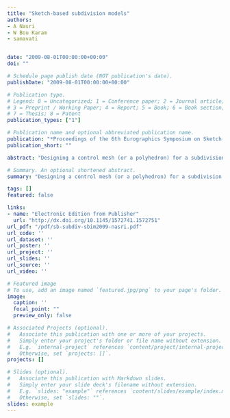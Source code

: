 ```yaml
---
title: "Sketch-based subdivision models"
authors:
- A Nasri
- W Bou Karam
- samavati


date: "2009-08-01T00:00:00+00:00"
doi: ""

# Schedule page publish date (NOT publication's date).
publishDate: "2009-08-01T00:00:00+00:00"

# Publication type.
# Legend: 0 = Uncategorized; 1 = Conference paper; 2 = Journal article;
# 3 = Preprint / Working Paper; 4 = Report; 5 = Book; 6 = Book section;
# 7 = Thesis; 8 = Patent
publication_types: ["1"]

# Publication name and optional abbreviated publication name.
publication: "*Proceedings of the 6th Eurographics Symposium on Sketch-based Interfaces and Modeling (ACM)*"
publication_short: ""

abstract: "Designing a control mesh (or a polyhedron) for a subdivision model is a tedious task. It involves many difficult decisions such as how to minimize the number of extraordinary vertices, how best to choose their valencies, and where to place them in the control mesh. In this paper, we present an intuitive and interactive approach for using sketch-based interface to design subdivision models. The input to the system is a set of strokes forming the profile curves of the surface. From the constructed control polygons of the sketched curves, a coarse and quad dominant control mesh is generated with few extraordinary vertices or faces. The corresponding limit surface interpolates the profile curves with the capability of local control across these curves and of the model in general. Although our approach is oriented towards quad-based systems such as Catmull-Clark, it could well be adopted in other subdivision schemes."

# Summary. An optional shortened abstract.
summary: "Designing a control mesh (or a polyhedron) for a subdivision model is a tedious task. It involves many difficult decisions such as how to minimize the number of extraordinary vertices, how best to choose their valencies, and where to place them in the control mesh. In this paper, we present an intuitive and interactive approach for using sketch-based interface to design subdivision models. The input to the system is a set of strokes forming the profile curves of the surface. From the constructed..."

tags: []
featured: false

links:
- name: "Electronic Edition from Publisher"
  url: "http://dx.doi.org/10.1145/1572741.1572751"
url_pdf: "/pdf/sb-subdiv-sbim2009-nasri.pdf"
url_code: ''
url_dataset: ''
url_poster: ''
url_project: ''
url_slides: ''
url_source: ''
url_video: ''

# Featured image
# To use, add an image named `featured.jpg/png` to your page's folder. 
image:
  caption: ''
  focal_point: ""
  preview_only: false

# Associated Projects (optional).
#   Associate this publication with one or more of your projects.
#   Simply enter your project's folder or file name without extension.
#   E.g. `internal-project` references `content/project/internal-project/index.md`.
#   Otherwise, set `projects: []`.
projects: []

# Slides (optional).
#   Associate this publication with Markdown slides.
#   Simply enter your slide deck's filename without extension.
#   E.g. `slides: "example"` references `content/slides/example/index.md`.
#   Otherwise, set `slides: ""`.
slides: example
---
```

